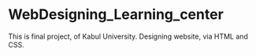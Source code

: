 # WebDesigning_Learning_center
This is final project, of Kabul University.
Designing website, via HTML and CSS.
